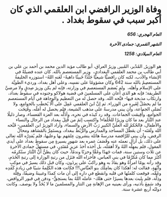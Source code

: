 <h1 dir="rtl">وفاة الوزير الرافضي ابن العلقمي الذي كان أكبر سبب في سقوط بغداد .</h1>

<h5 dir="rtl">العام الهجري:  656

الشهر القمري: جمادى الآخرة

العام الميلادي: 1258</h5>

<p dir="rtl">هو الوزيرُ, المُدْبر، المُبير, وزيرُ العراق، أبو طالب مؤيد الدين محمد بن أحمد بن علي بن أبي طالب بن محمد العلقمي البغدادي،  وزير المستعصم بالله. كان عنده فضيلةٌ في الإنشاء والأدب، لكنه كان رافضيًّا شيعيًّا جَلْدًا خَبيثًا داهيةً- لَعَنه اللهُ- استوزره الخليفةُ المستعصِمُ بالله سنة 642 وكان مشؤومًا على نفسِه، وعلى أهل بغداد، ورديء الطويَّة على الإسلام وأهله،  ولم يُعصَم المستعصم في وزارته، فإنه لم يكن وزيرَ صِدقٍ ولا مرضيَّ الطريقة؛ فإنه هو الذي أعان على المسلمينَ في قضية هولاكو وجنوده في سقوط بغداد، وارتكاب مذبحة فيها- قبَّحه الله. وقد حصل له من التعظيم والوجاهة في أيام المستعصم ما لم يحصُلْ لِغَيرِه من الوزراء. ثم إنَّ ابنَ العلقمي عَمِلَ على ألَّا يُخطَب بالجوامِعِ، ولا تُصَلى الجماعة، وأن يبني مدرسةً على مذهب الشيعة، فلم يحصل له أمَلُه، وفُتِحَت الجوامع، وأُقِيمَت الجماعات. وقد رد كيدَه في نحرِه، وأذَلَّه بعد العزة القعساء، وصار ذليلًا عند التَّتارِ بعد ما كان وزيرًا للخُلَفاء! واكتسب إثمَ من قُتِلَ ببغداد من الرجال والنساء والأطفال، فالحُكمُ لله العليِّ الكبيرِ رَبِّ الأرض والسماء، وأراد الوزيرُ ابن العلقمي- قَبَّحه الله ولَعَنَه- أن يعَطِّلَ المساجد والمدارس والرُّبُطَ ببغداد، ويستَمِرَّ بالمَشاهد ومحالِّ الرفض، وأن يبني للرَّافضة مدرسةً هائلة ينشرون عِلمَهم بها وعليها، فلم يُقدِرْه الله تعالى على ذلك، بل أزال نعمتَه عنه وقَصَفَ عمره بعد شهورٍ يسيرةٍ مِن سقوط بغداد على أيدي المغولِ، فلم يمهِلْه اللهُ ولا أهمَلَه، بل أخذه أخذَ عزيزٍ مُقتَدِرٍ، في مستهلِّ جمادى الآخرةِ عن ثلاث وستين سنة، فمات جَهدًا وغَمًّا وحزنًا وندمًا، حيث كان يظنُّ أنَّ التَّتارَ ستُكرِمُه أكثَرَ مما كان مُكرَّمًا في بني العباس، فأخزاه الله فنَزَل من رتبةِ الوزارة إلى رتبةِ الخَدَمِ، وقد رأته يومًا امرأةٌ وهو يقادُ به وهو راكبٌ على بِرذَون، وكان قبل ذلك يسيرُ في موكبٍ وأبَّهةٍ، فقالت له: أهكذا كان يعامِلُك بنو العبَّاسِ؟!! فكانت هذه الكَلِمةُ سَببًا في زيادة كَمَدِه وغَمِّه، فوقعت كلمتُها في قلبه وانقطع في دارِه إلى أن مات كمدًا وغبينةً وضيقًا، وقِلَّة وذِلَّة، فلم يلبث بعدها يسيرًا حتى هلك- عامله اللهُ بما يستحِقُّ- ودفن في قبور الروافض، وقد سَمِعَ بأذنيه، ورأى بعينيه من الإهانةِ مِن التتارِ والمسلمينَ ما لا يُحَدُّ ولا يوصف. وكانت دولتُه أربع عشرة سنة.</p></br>

